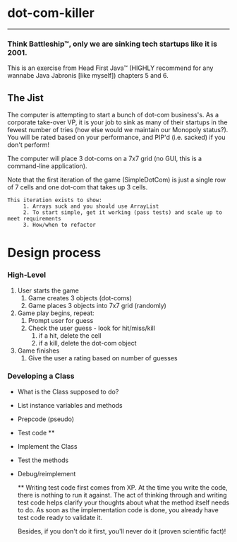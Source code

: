 # dot-com-killer
<hr>

### Think Battleship™, only we are sinking tech startups like it is 2001.

This is an exercise from Head First Java™ (HIGHLY recommend for any wannabe Java Jabronis [like myself]) chapters 5 and 6.
    
## The Jist
The computer is attempting to start a bunch of dot-com business's.  As a corporate take-over VP, it is your job to sink as many of their startups in the fewest number of tries (how else would we maintain our Monopoly status?). You will be rated based on your performance, and PIP'd (i.e. sacked) if you don't perform!

The computer will place 3 dot-coms on a 7x7 grid (no GUI, this is a command-line application).

Note that the first iteration of the game (SimpleDotCom) is just a single row of 7 cells and one dot-com that takes up 3 cells. 
    
    This iteration exists to show:
         1. Arrays suck and you should use ArrayList
         2. To start simple, get it working (pass tests) and scale up to meet requirements
         3. How/when to refactor

# Design process

### High-Level
1. User starts the game
   1. Game creates 3 objects (dot-coms)
   2. Game places 3 objects into 7x7 grid (randomly)
2. Game play begins, repeat:
   1. Prompt user for guess
   2. Check the user guess - look for hit/miss/kill
      1. if a hit, delete the cell
      2. if a kill, delete the dot-com object
3. Game finishes
   1. Give the user a rating based on number of guesses

### Developing a Class
- What is the Class supposed to do?
- List instance variables and methods
- Prepcode (pseudo)
- Test code **
- Implement the Class
- Test the methods
- Debug/reimplement

        
    ** Writing test code first comes from XP. At the time you write the code, there is nothing to run it against. 
    The act of thinking through and writing test code helps clarify your thoughts about what the method itself needs to do. 
    As soon as the implementation code is done, you already have test code ready to validate it.

    Besides, if you don't do it first, you'll never do it (proven scientific fact)!


